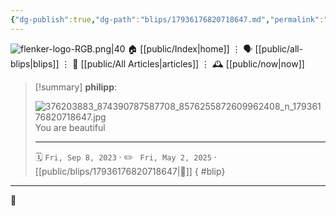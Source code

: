 ```yaml
---
{"dg-publish":true,"dg-path":"blips/17936176820718647.md","permalink":"/blips/17936176820718647/","title":"philipp on instagram @ 2023-09-08"}
---
```



<div class="transclusion internal-embed is-loaded"><div class="markdown-embed">




![flenker-logo-RGB.png|40](/img/user/attachments/flenker-logo-RGB.png)
🏠 [[public/Index\|home]]  ⋮ 🗣️ [[public/all-blips\|blips]] ⋮  📝 [[public/All Articles\|articles]]  ⋮ 🕰️ [[public/now\|now]]


</div></div>


> [!summary] **philipp**:
>
> ![376203883_874390787587708_8576255872609962408_n_17936176820718647.jpg](/img/user/attachments/376203883_874390787587708_8576255872609962408_n_17936176820718647.jpg)
> You are beautiful
> - - -
>
> 🗓️ <code>Fri, Sep 8, 2023</code>  · ✏️ <code> Fri, May 2, 2025</code>  · [[public/blips/17936176820718647\|🔗]]
{ #blip}


- - -

 👾
